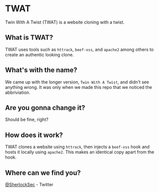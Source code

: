 # TWAT
Twin With A Twist (TWAT) is a website cloning with a twist.

## What is TWAT?

TWAT uses tools such as `httrack`, `beef-xss`, and `apache2` among others to create an authentic looking clone.

## What's with the name?

We came up with the longer version, `Twin With A Twist`, and didn't see anything wrong. It was only when we made this repo that we noticed the abbriviation.

## Are you gonna change it?

Should be fine, right?

## How does it work?

TWAT clones a website using `httrack`, then injects a `beef-xss` hook and hosts it locally using `apache2`. This makes an identical copy apart from the hook.

## Where can we find you?

[@SherlockSec](https://twitter.com/SherlockSec) - Twitter
